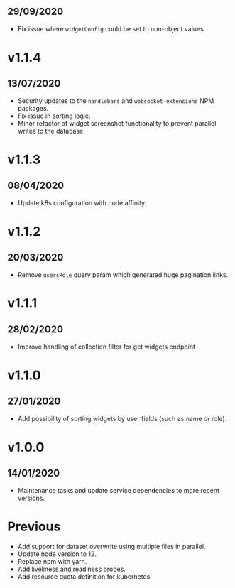 ## 29/09/2020

- Fix issue where `widgetConfig` could be set to non-object values.

# v1.1.4

## 13/07/2020

- Security updates to the `handlebars` and `websocket-extensions` NPM packages.
- Fix issue in sorting logic.
- Minor refactor of widget screenshot functionality to prevent parallel writes to the database.

# v1.1.3

## 08/04/2020

- Update k8s configuration with node affinity.

# v1.1.2

## 20/03/2020

- Remove `usersRole` query param which generated huge pagination links.

# v1.1.1

## 28/02/2020

- Improve handling of collection filter for get widgets endpoint

# v1.1.0

## 27/01/2020

- Add possibility of sorting widgets by user fields (such as name or role).

# v1.0.0

## 14/01/2020

- Maintenance tasks and update service dependencies to more recent versions.

# Previous

- Add support for dataset overwrite using multiple files in parallel.
- Update node version to 12.
- Replace npm with yarn.
- Add liveliness and readiness probes.
- Add resource quota definition for kubernetes.
